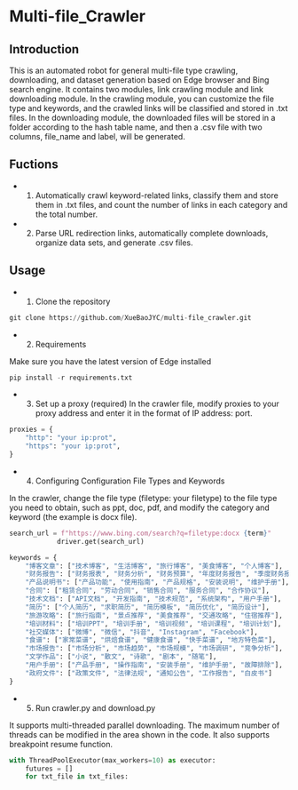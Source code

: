 # Multi-file_Crawler

## Introduction

This is an automated robot for general multi-file type crawling, downloading, and dataset generation based on Edge browser and Bing search engine. It contains two modules, link crawling module and link downloading module. In the crawling module, you can customize the file type and keywords, and the crawled links will be classified and stored in .txt files. In the downloading module, the downloaded files will be stored in a folder according to the hash table name, and then a .csv file with two columns, file_name and label, will be generated.


## Fuctions

- 1. Automatically crawl keyword-related links, classify them and store them in .txt files, and count the number of links in each category and the total number.

- 2. Parse URL redirection links, automatically complete downloads, organize data sets, and generate .csv files.


## Usage

- 1. Clone the repository

```python
git clone https://github.com/XueBaoJYC/multi-file_crawler.git
```

- 2. Requirements

Make sure you have the latest version of Edge installed
```python
pip install -r requirements.txt
```
- 3. Set up a proxy (required)
In the crawler file, modify proxies to your proxy address and enter it in the format of IP address: port.

```python
proxies = {
    "http": "your ip:prot",
    "https": "your ip:prot",
}
```


- 4. Configuring Configuration File Types and Keywords

In the crawler, change the file type (filetype: your filetype) to the file type you need to obtain, such as ppt, doc, pdf, and modify the category and keyword (the example is docx file).

```python
search_url = f"https://www.bing.com/search?q=filetype:docx {term}"
            driver.get(search_url)

keywords = {
    "博客文章": ["技术博客", "生活博客", "旅行博客", "美食博客", "个人博客"],
    "财务报告": ["财务报表", "财务分析", "财务预算", "年度财务报告", "季度财务报告"],
    "产品说明书": ["产品功能", "使用指南", "产品规格", "安装说明", "维护手册"],
    "合同": ["租赁合同", "劳动合同", "销售合同", "服务合同", "合作协议"],
    "技术文档": ["API文档", "开发指南", "技术规范", "系统架构", "用户手册"],
    "简历": ["个人简历", "求职简历", "简历模板", "简历优化", "简历设计"],
    "旅游攻略": ["旅行指南", "景点推荐", "美食推荐", "交通攻略", "住宿推荐"],
    "培训材料": ["培训PPT", "培训手册", "培训视频", "培训课程", "培训计划"],
    "社交媒体": ["微博", "微信", "抖音", "Instagram", "Facebook"],
    "食谱": ["家常菜谱", "烘焙食谱", "健康食谱", "快手菜谱", "地方特色菜"],
    "市场报告": ["市场分析", "市场趋势", "市场规模", "市场调研", "竞争分析"],
    "文学作品": ["小说", "散文", "诗歌", "剧本", "随笔"],
    "用户手册": ["产品手册", "操作指南", "安装手册", "维护手册", "故障排除"],
    "政府文件": ["政策文件", "法律法规", "通知公告", "工作报告", "白皮书"]
}
```


- 5. Run crawler.py and download.py

It supports multi-threaded parallel downloading. The maximum number of threads can be modified in the area shown in the code. It also supports breakpoint resume function.

```python
with ThreadPoolExecutor(max_workers=10) as executor:  
    futures = []
    for txt_file in txt_files:
```


